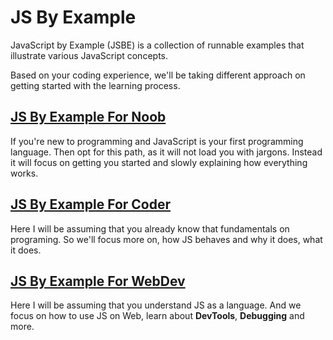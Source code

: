 # JS By Example

JavaScript by Example (JSBE) is a collection of runnable examples that illustrate various JavaScript concepts.

Based on your coding experience, we'll be taking different approach on getting started with the learning process.

## [JS By Example For Noob](js-by-example-for-noob/introduction.md)

If you're new to programming and JavaScript is your first programming language. Then opt for this path, as it will not load you with jargons. Instead it will focus on getting you started and slowly explaining how everything works.

## [JS By Example For Coder](js-by-example-for-coder/introduction.md)

Here I will be assuming that you already know that fundamentals on programing. So we'll focus more on, how JS behaves and why it does, what it does.

## [JS By Example For WebDev](js-by-example-for-webdev/introduction.md)

Here I will be assuming that you understand JS as a language. And we focus on how to use JS on Web, learn about **DevTools**, **Debugging** and more.
